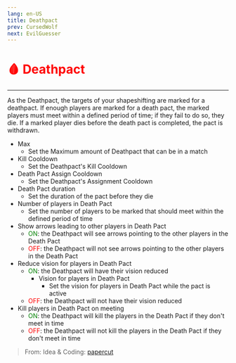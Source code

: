 ```yaml
---
lang: en-US
title: Deathpact
prev: CursedWolf
next: EvilGuesser
---
```


# <font color=red>🩸 <b>Deathpact</b></font> <Badge text="Killing" type="tip" vertical="middle"/>
---

As the Deathpact, the targets of your shapeshifting are marked for a deathpact. If enough players are marked for a death pact, the marked players must meet within a defined period of time; if they fail to do so, they die. If a marked player dies before the death pact is completed, the pact is withdrawn.

* Max
  * Set the Maximum amount of Deathpact that can be in a match
* Kill Cooldown
  * Set the Deathpact's Kill Cooldown
* Death Pact Assign Cooldown
  * Set the Deathpact's Assignment Cooldown
* Death Pact duration
  * Set the duration of the pact before they die
* Number of players in Death Pact
  * Set the number of players to be marked that should meet within the defined period of time
* Show arrows leading to other players in Death Pact
  * <font color=green>ON</font>: the Deathpact will see arrows pointing to the other players in the Death Pact
  * <font color=red>OFF</font>: the Deathpact will not see arrows pointing to the other players in the Death Pact
* Reduce vision for players in Death Pact
  * <font color=green>ON</font>: the Deathpact will have their vision reduced
    * Vision for players in Death Pact
      * Set the vision for players in Death Pact while the pact is active
  * <font color=red>OFF</font>: the Deathpact will not have their vision reduced
* Kill players in Death Pact on meeting
  * <font color=green>ON</font>: the Deathpact will kill the players in the Death Pact if they don't meet in time
  * <font color=red>OFF</font>: the Deathpact will not kill the players in the Death Pact if they don't meet in time

> From: Idea & Coding: [papercut](https://github.com/lars-wu)
